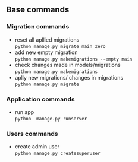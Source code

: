 ## Base commands
### Migration commands
- reset all apllied migrations <br>
`python manage.py migrate main zero`
- add new empty migration <br>
`python manage.py makemigrations --empty main`
- check changes made in models/migrations <br>
`python manage.py makemigrations `
- aplly new migrations/ changes in migrations <br>
`python manage.py migrate `
### Application commands
- run app <br>
`python  manage.py runserver `
### Users commands
- create admin user <br>
`python manage.py createsuperuser`
